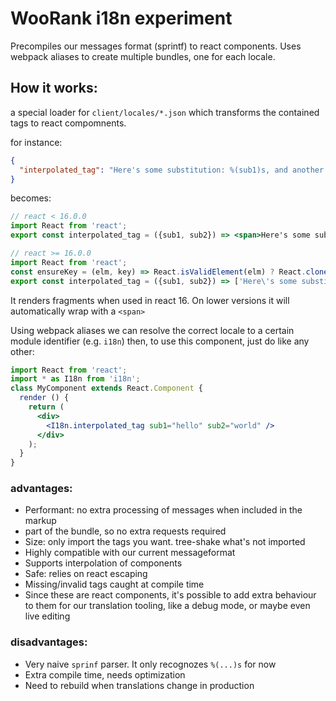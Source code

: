 # WooRank i18n experiment

Precompiles our messages format (sprintf) to react components.
Uses webpack aliases to create multiple bundles, one for each locale.

## How it works:

a special loader for `client/locales/*.json` which transforms the contained tags to react compomnents.

for instance:

```json
{
  "interpolated_tag": "Here's some substitution: %(sub1)s, and another: %(sub2)s"
}
```

becomes:

```jsx
// react < 16.0.0
import React from 'react';
export const interpolated_tag = ({sub1, sub2}) => <span>Here's some substitution: {sub1}, and another: {sub2}</span>;

// react >= 16.0.0
import React from 'react';
const ensureKey = (elm, key) => React.isValidElement(elm) ? React.cloneElement(elm,{key}) : elm;
export const interpolated_tag = ({sub1, sub2}) => ['Here\'s some substitution: ',ensureKey(sub1,'0-1'),', and another: ',ensureKey(sub2,'0-3')]
```

It renders fragments when used in react 16. On lower versions it will automatically wrap with a `<span>`

Using webpack aliases we can resolve the correct locale to a certain module identifier (e.g. `i18n`)
then, to use this component, just do like any other:

```jsx
import React from 'react';
import * as I18n from 'i18n';
class MyComponent extends React.Component {
  render () {
    return (
      <div>
        <I18n.interpolated_tag sub1="hello" sub2="world" />
      </div>
    );
  }
}
```

### advantages:
* Performant: no extra processing of messages when included in the markup
* part of the bundle, so no extra requests required
* Size: only import the tags you want. tree-shake what's not imported
* Highly compatible with our current messageformat
* Supports interpolation of components
* Safe: relies on react escaping
* Missing/invalid tags caught at compile time
* Since these are react components, it's possible to add extra behaviour to them for our translation tooling, like a debug mode, or maybe even live editing

### disadvantages:
* Very naive `sprinf` parser. It only recognozes `%(...)s` for now
* Extra compile time, needs optimization
* Need to rebuild when translations change in production
